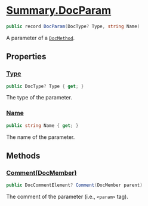 # [Summary.DocParam](../src/Core/DocParam.cs#L7)
```cs
public record DocParam(DocType? Type, string Name)
```

A parameter of a [`DocMethod`](./DocMethod.md).

## Properties
### [Type](../src/Core/DocParam.cs#L7)
```cs
public DocType? Type { get; }
```

The type of the parameter.

### [Name](../src/Core/DocParam.cs#L7)
```cs
public string Name { get; }
```

The name of the parameter.

## Methods
### [Comment(DocMember)](../src/Core/DocParam.cs#L12)
```cs
public DocCommentElement? Comment(DocMember parent)
```

The comment of the parameter (i.e., `<param>` tag).


